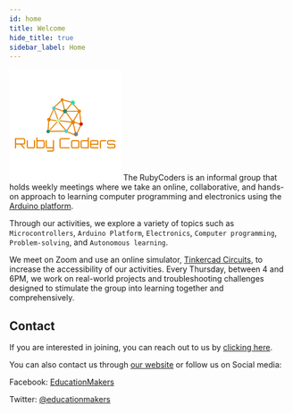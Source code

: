 ```yaml
---
id: home
title: Welcome
hide_title: true
sidebar_label: Home
---
```


![Ruby Coders](assets/img/logo.png)
The RubyCoders is an informal group that holds weekly meetings where we take an online, collaborative, and hands-on approach to learning computer programming and electronics using the  <a href="https://arduino.cc" target="_blank">Arduino platform</a>.

Through our activities, we explore a variety of topics such as `Microcontrollers`, `Arduino Platform`, `Electronics`, `Computer programming`, `Problem-solving`, and `Autonomous learning`.

We meet on Zoom and use an online simulator, <a href="https://www.tinkercad.com/circuits" target="_blank">Tinkercad Circuits</a>, to increase the accessibility of our activities. Every Thursday, between 4 and 6PM, we work on real-world projects and troubleshooting challenges designed to stimulate the group into learning together and comprehensively.

## Contact
If you are interested in joining, you can reach out to us by [clicking here](join). 

You can also contact us through <a href="https://educationmakers.ca" target="_blank">our website</a> or follow us on Social media:

Facebook: <a href="https://www.facebook.com/educationmakers1" target="_blank">EducationMakers</a>

Twitter: <a href="https://twitter.com/educationmakers" target="_blank">@educationmakers</a>
